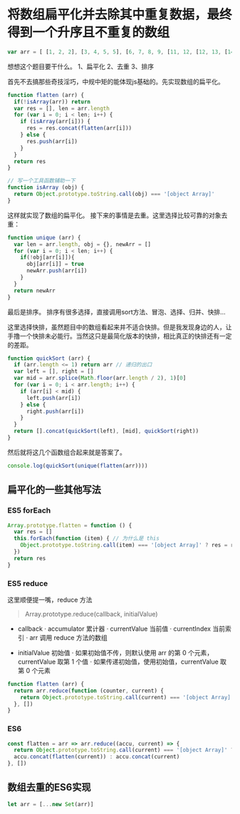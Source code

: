 # 将数组扁平化并去除其中重复数据，最终得到一个升序且不重复的数组

```js
var arr = [ [1, 2, 2], [3, 4, 5, 5], [6, 7, 8, 9, [11, 12, [12, 13, [14] ] ] ], 10];
```

想想这个题目要干什么。
1、扁平化
2、去重
3、排序

首先不去搞那些奇技淫巧，中规中矩的能体现js基础的。先实现数组的扁平化。

```js
function flatten (arr) {
  if(!isArray(arr)) return
  var res = [], len = arr.length
  for (var i = 0; i < len; i++) {
    if (isArray(arr[i])) {
      res = res.concat(flatten(arr[i]))
    } else {
      res.push(arr[i])
    }
  }
  return res
}

// 写一个工具函数辅助一下
function isArray (obj) {
  return Object.prototype.toString.call(obj) === '[object Array]'
}
```
这样就实现了数组的扁平化。
接下来的事情是去重。这里选择比较可靠的对象去重：

```js
function unique (arr) {
  var len = arr.length, obj = {}, newArr = []
  for (var i = 0; i < len; i++) {
    if(!obj[arr[i]]){
      obj[arr[i]] = true
      newArr.push(arr[i])
    }
  }
  return newArr
}
```
最后是排序。
排序有很多选择，直接调用sort方法、冒泡、选择、归并、快排...

这里选择快排，虽然题目中的数组看起来并不适合快排。但是我发现身边的人，让手撸一个快排未必能行。当然这只是最简化版本的快排，相比真正的快排还有一定的差距。

```js
function quickSort (arr) {
  if (arr.length <= 1) return arr // 递归的出口
  var left = [], right = []
  var mid = arr.splice(Math.floor(arr.length / 2), 1)[0]
  for (var i = 0; i < arr.length; i++) {
    if (arr[i] < mid) {
      left.push(arr[i])
    } else {
      right.push(arr[i])
    }
  }
  return [].concat(quickSort(left), [mid], quickSort(right))
}
```
然后就将这几个函数组合起来就是答案了。

```js
console.log(quickSort(unique(flatten(arr))))
```


## 扁平化的一些其他写法
### ES5 forEach

```js
Array.prototype.flatten = function () {
  var res = []
  this.forEach(function (item) { // 为什么是 this
    Object.prototype.toString.call(item) === '[object Array]' ? res = res.concat(item.flatten) : res.push(item)
  })
  return res
}
```
### ES5 reduce

这里顺便提一嘴，reduce 方法

>Array.prototype.reduce(callback, initialValue)

- callback
  · accumulator   累计器
  · currentValue  当前值
  · currentIndex  当前索引
  · arr           调用 reduce 方法的数组

- initialValue 初始值
  · 如果初始值不传，则默认使用 arr 的第 0 个元素，currentValue 取第 1 个值
  · 如果传递初始值，使用初始值，currentValue 取第 0 个元素

```js
function flatten (arr) {
  return arr.reduce(function (counter, current) {
    return Object.prototype.toString.call(current) === '[object Array]' ? counter.concat(flatten(current)) : counter.concat(current)
  }, [])
}
```

### ES6

```js
const flatten = arr => arr.reduce((accu, current) => {
  return Object.prototype.toString.call(current) === '[object Array]' ?
  accu.concat(flatten(current)) : accu.concat(current)
}, [])
```


## 数组去重的ES6实现

```js
let arr = [...new Set(arr)]
```